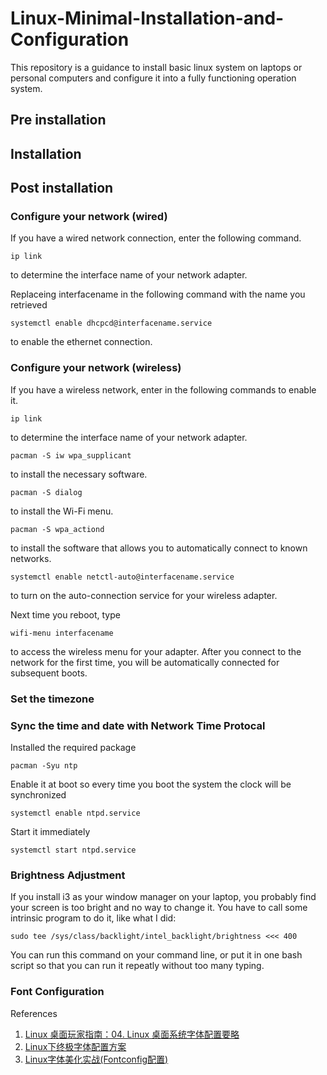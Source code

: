 # Linux-Minimal-Installation-and-Configuration
This repository is a guidance to install basic linux system on laptops or personal computers and configure it into a fully functioning operation system.

## Pre installation

## Installation

## Post installation

### Configure your network (wired)
If you have a wired network connection, enter the following 
command.
```
ip link
```
to determine the interface name of your network adapter.

Replaceing interfacename in the following command with the name 
you retrieved 
```
systemctl enable dhcpcd@interfacename.service
```
to enable the ethernet connection.

### Configure your network (wireless) ###
If you have a wireless network, enter in the following commands
to enable it.
```
ip link
```
to determine the interface name of your network adapter.
```
pacman -S iw wpa_supplicant
```
to install the necessary software.
```
pacman -S dialog
```
to install the Wi-Fi menu.
```
pacman -S wpa_actiond
```
to install the software that allows you to automatically connect
to known networks.
```
systemctl enable netctl-auto@interfacename.service
```
to turn on the auto-connection service for your wireless adapter.

Next time you reboot, type
```
wifi-menu interfacename
```
to access the wireless menu for your adapter.
After you connect to the network for the first time, you will
be automatically connected for subsequent boots.

### Set the timezone

### Sync the time and date with Network Time Protocal 
Installed the required package
```
pacman -Syu ntp
```
Enable it at boot so every time you boot the system the clock will be synchronized
```
systemctl enable ntpd.service
```
Start it immediately
```
systemctl start ntpd.service
```

### Brightness Adjustment
If you install i3 as your window manager on your laptop, you probably find your screen is too bright and no way to change it. You have to call some intrinsic program to do it, like what I did:
```
sudo tee /sys/class/backlight/intel_backlight/brightness <<< 400
```
You can run this command on your command line, or put it in one bash script so that you can run it repeatly without too many typing.

### Font Configuration

References
1. [Linux 桌面玩家指南：04. Linux 桌面系统字体配置要略](https://www.cnblogs.com/youxia/p/LinuxDesktop004.html)
2. [Linux下终极字体配置方案](https://ohmyarch.github.io/2017/01/15/Linux%E4%B8%8B%E7%BB%88%E6%9E%81%E5%AD%97%E4%BD%93%E9%85%8D%E7%BD%AE%E6%96%B9%E6%A1%88/)
3. [Linux字体美化实战(Fontconfig配置)](http://www.jinbuguo.com/gui/linux_fontconfig.html)